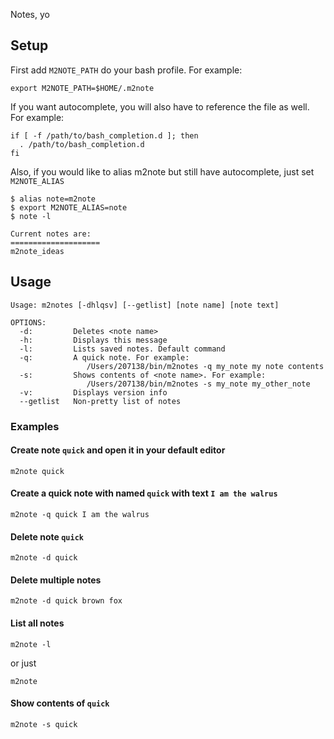 Notes, yo

## Setup
First add `M2NOTE_PATH` do your bash profile. For example:
```
export M2NOTE_PATH=$HOME/.m2note
```

If you want autocomplete, you will also have to reference the file as well. For example:
```
if [ -f /path/to/bash_completion.d ]; then
  . /path/to/bash_completion.d
fi
```

Also, if you would like to alias m2note but still have autocomplete, just set `M2NOTE_ALIAS`
```
$ alias note=m2note
$ export M2NOTE_ALIAS=note
$ note -l

Current notes are:
====================
m2note_ideas
```

## Usage
```
Usage: m2notes [-dhlqsv] [--getlist] [note name] [note text]

OPTIONS:
  -d:         Deletes <note name>
  -h:         Displays this message
  -l:         Lists saved notes. Default command
  -q:         A quick note. For example:
                 /Users/207138/bin/m2notes -q my_note my note contents
  -s:         Shows contents of <note name>. For example:
                 /Users/207138/bin/m2notes -s my_note my_other_note
  -v:         Displays version info
  --getlist   Non-pretty list of notes
```

### Examples
#### Create note `quick` and open it in your default editor
```
m2note quick
```

#### Create a quick note with named `quick` with text `I am the walrus`
```
m2note -q quick I am the walrus
```

#### Delete note `quick`

```
m2note -d quick
```

#### Delete multiple notes

```
m2note -d quick brown fox
```

#### List all notes
```
m2note -l
```
or just
```
m2note
```

#### Show contents of `quick`
```
m2note -s quick
```
